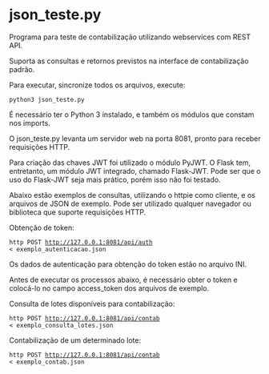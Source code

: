<h1>json_teste.py</h1>

Programa para teste de contabilização utilizando webservices com REST API.

Suporta as consultas e retornos previstos na interface de contabilização padrão.

Para executar, sincronize todos os arquivos, execute:

<code>python3 json_teste.py</code><br>

É necessário ter o Python 3 instalado, e também os módulos que constam nos imports.

O json_teste.py levanta um servidor web na porta 8081, pronto para receber requisições HTTP.

Para criação das chaves JWT foi utilizado o módulo PyJWT. O Flask tem, entretanto, um módulo JWT integrado, chamado Flask-JWT. Pode ser que o uso do Flask-JWT seja mais prático, porém isso não foi testado.

Abaixo estão exemplos de consultas, utilizando o httpie como cliente, e os arquivos de JSON de exemplo. Pode ser utilizado qualquer navegador ou biblioteca que suporte requisições HTTP.
 
Obtenção de token:

<code>http POST http://127.0.0.1:8081/api/auth < exemplo_autenticacao.json</code><br>
 
Os dados de autenticação para obtenção do token estão no arquivo INI.
 
Antes de executar os processos abaixo, é necessário obter o token e colocá-lo no campo access_token dos arquivos de exemplo.

Consulta de lotes disponíveis para contabilização:

<code>http POST http://127.0.0.1:8081/api/contab < exemplo_consulta_lotes.json</code><br>
 
Contabilização de um determinado lote:

<code>http POST http://127.0.0.1:8081/api/contab < exemplo_contab.json</code><br>


